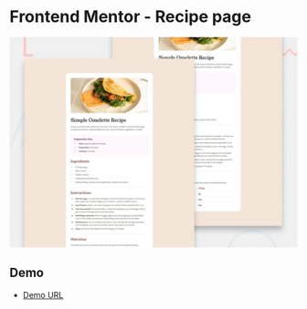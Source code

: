 # Frontend Mentor - Recipe page

![Design preview for the Recipe page coding challenge](./preview.jpg)

## Demo

- [Demo URL](https://apekul.github.io/recipe-page-main/)



